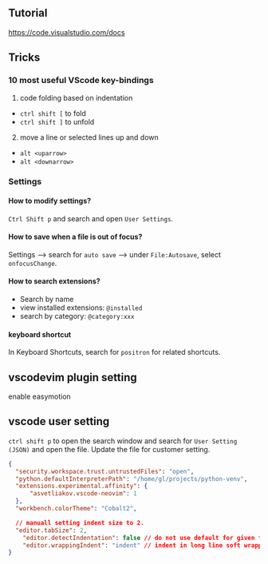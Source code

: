 ## Tutorial
https://code.visualstudio.com/docs


## Tricks

### 10 most useful VScode key-bindings

1. code folding based on indentation
- `ctrl shift [` to fold
- `ctrl shift ]` to unfold

2. move a line or selected lines up and down
- `alt <uparrow>`
- `alt <downarrow>`

### Settings

#### How to modify settings?

`Ctrl Shift p` and search and open `User Settings`.

#### How to save when a file is out of focus?
Settings --> search for `auto save` --> under `File:Autosave`, select `onfocusChange`.


#### How to search extensions?

- Search by name
- view installed extensions: `@installed`
- search by category: `@category:xxx`
    
    
#### keyboard shortcut
In Keyboard Shortcuts, search for `positron` for related shortcuts.



## vscodevim plugin setting

enable easymotion

## vscode user setting
`ctrl shift p` to open the search window and search for `User Setting (JSON)` and open the file. Update the file for customer setting.

```json
{
  "security.workspace.trust.untrustedFiles": "open",
  "python.defaultInterpreterPath": "/home/gl/projects/python-venv",
  "extensions.experimental.affinity": {
      "asvetliakov.vscode-neovim": 1
  },
  "workbench.colorTheme": "Cobalt2",

  // manuall setting indent size to 2.
  "editor.tabSize": 2,
	"editor.detectIndentation": false // do not use default for given file types,
	"editor.wrappingIndent": "indent" // indent in long line soft wrapping
}
```